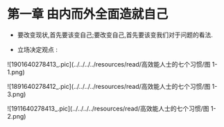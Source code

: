# 第一章 由内而外全面造就自己

- 要改变现状,首先要该变自己;要改变自己,首先要该变我们对于问题的看法.



- 立场决定观点 : 

![1901640278413_.pic](../../../../resources/read/高效能人士的七个习惯/图 1-1.png)

![1891640278412_.pic](../../../../resources/read/高效能人士的七个习惯/图 1-3.png)

![1911640278413_.pic](../../../../resources/read/高效能人士的七个习惯/图 1-2.png)


